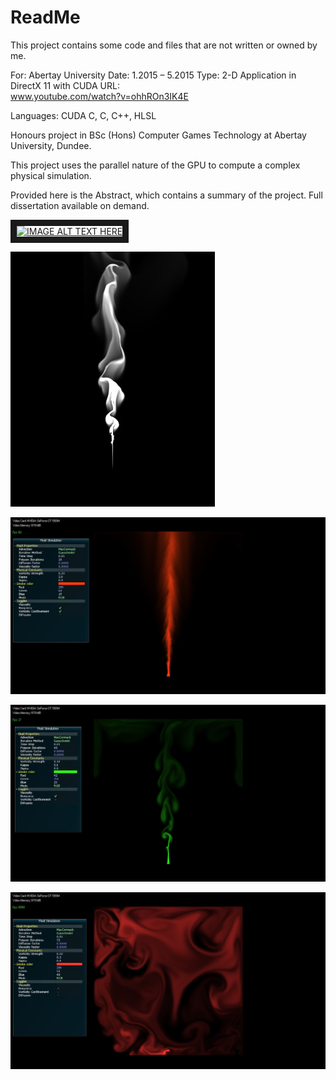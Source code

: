 # ReadMe
This project contains some code and files that are not written or owned by me.

For:
	Abertay University
Date:
	1.2015 – 5.2015
Type:
	2-D Application in DirectX 11 with CUDA
URL:	
www.youtube.com/watch?v=ohhROn3IK4E

Languages:
	CUDA C, C, C++, HLSL

Honours project in BSc (Hons) Computer Games Technology at Abertay University, Dundee.

This project uses the parallel nature of the GPU to compute a complex physical simulation.

Provided here is the Abstract, which contains a summary of the project. Full dissertation available on demand.

<a href="http://www.youtube.com/watch?feature=player_embedded&v=ohhROn3IK4E
" target="_blank"><img src="http://img.youtube.com/vi/ohhROn3IK4E/0.jpg" 
alt="IMAGE ALT TEXT HERE" width="240" height="180" border="10" /></a>

![alt text](https://github.com/mrstayk/CUDA2DFluid/blob/master/readmeimg1.jpg "White Smoke")

![alt text](https://github.com/mrstayk/CUDA2DFluid/blob/master/readmeimg2.jpg "Vorticity confinement turned on")

![alt text](https://github.com/mrstayk/CUDA2DFluid/blob/master/readmeimg3.jpg "A larger number of Poisson iterations produce a more detailed fluid but this comes at a performance cost")

![alt text](https://github.com/mrstayk/CUDA2DFluid/blob/master/readmeimg4.jpg "Smoke with no buoyant force acting on it. It effectively acts as if gravity is switched off.")
